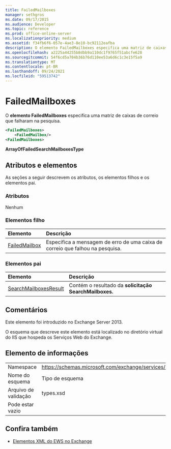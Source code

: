 ```yaml
---
title: FailedMailboxes
manager: sethgros
ms.date: 09/17/2015
ms.audience: Developer
ms.topic: reference
ms.prod: office-online-server
ms.localizationpriority: medium
ms.assetid: f34fb6f6-057e-4ae3-8e10-bc92112eafba
description: O elemento FailedMailboxes especifica uma matriz de caixas de correio que falharam na pesquisa.
ms.openlocfilehash: a2225a44255b8dbb9a110dc1f9765f51abcfe628
ms.sourcegitcommit: 54f6cd5a704b36b76d110ee53a6d6c1c3e15f5a9
ms.translationtype: MT
ms.contentlocale: pt-BR
ms.lasthandoff: 09/24/2021
ms.locfileid: "59513742"
---
```

# <a name="failedmailboxes"></a>FailedMailboxes

O **elemento FailedMailboxes** especifica uma matriz de caixas de correio que falharam na pesquisa. 
  
```XML
<FailedMailboxes>
    <FailedMailbox/>
<FailedMailboxes>
```

 **ArrayOfFailedSearchMailboxesType**
## <a name="attributes-and-elements"></a>Atributos e elementos

As seções a seguir descrevem os atributos, os elementos filhos e os elementos pai.
  
### <a name="attributes"></a>Atributos

Nenhum
  
### <a name="child-elements"></a>Elementos filho

|**Elemento**|**Descrição**|
|:-----|:-----|
|[FailedMailbox](failedmailbox.md) <br/> |Especifica a mensagem de erro de uma caixa de correio que falhou na pesquisa.  <br/> |
   
### <a name="parent-elements"></a>Elementos pai

|**Elemento**|**Descrição**|
|:-----|:-----|
|[SearchMailboxesResult](searchmailboxesresult.md) <br/> |Contém o resultado da **solicitação SearchMailboxes.**  <br/> |
   
## <a name="remarks"></a>Comentários

Este elemento foi introduzido no Exchange Server 2013.
  
O esquema que descreve este elemento está localizado no diretório virtual do IIS que hospeda os Serviços Web do Exchange.
  
## <a name="element-information"></a>Elemento de informações

|||
|:-----|:-----|
|Namespace  <br/> |https://schemas.microsoft.com/exchange/services/2006/types  <br/> |
|Nome do esquema  <br/> |Tipo de esquema  <br/> |
|Arquivo de validação  <br/> |types.xsd  <br/> |
|Pode estar vazio  <br/> ||
   
## <a name="see-also"></a>Confira também



- [Elementos XML do EWS no Exchange](ews-xml-elements-in-exchange.md)


